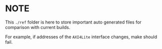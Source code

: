 NOTE
==========

This `./ref` folder is here to store important auto generated files for comparison with current builds.

For example, if addresses of the `AXI4Lite` interface changes, make should fail.


